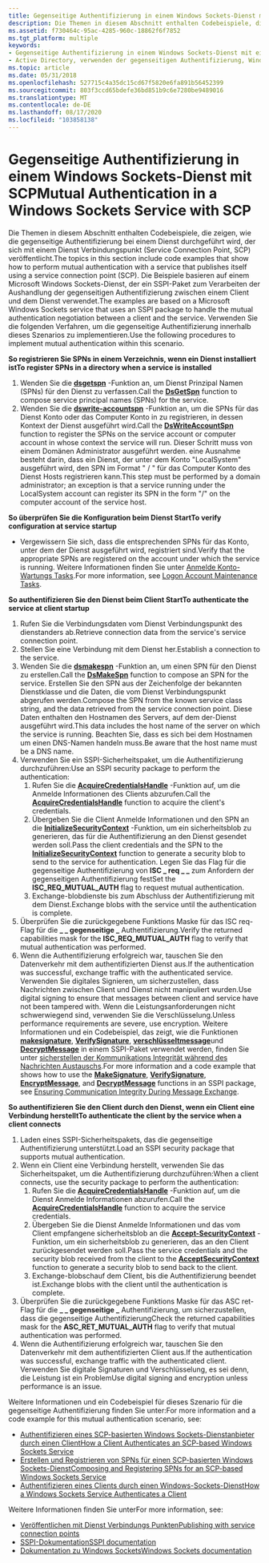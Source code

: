```yaml
---
title: Gegenseitige Authentifizierung in einem Windows Sockets-Dienst mit SCP
description: Die Themen in diesem Abschnitt enthalten Codebeispiele, die zeigen, wie die gegenseitige Authentifizierung bei einem Dienst durchgeführt wird, der sich mit einem Dienst Verbindungspunkt (Service Connection Point, SCP) veröffentlicht.
ms.assetid: f730464c-95ac-4285-960c-18862f6f7852
ms.tgt_platform: multiple
keywords:
- Gegenseitige Authentifizierung in einem Windows Sockets-Dienst mit einem SCP-AD
- Active Directory, verwenden der gegenseitigen Authentifizierung, Windows Sockets Service mit einem SCP
ms.topic: article
ms.date: 05/31/2018
ms.openlocfilehash: 527715c4a35dc15cd67f5820e6fa891b56452399
ms.sourcegitcommit: 803f3ccd65bdefe36bd851b9c6e7280be9489016
ms.translationtype: MT
ms.contentlocale: de-DE
ms.lasthandoff: 08/17/2020
ms.locfileid: "103858138"
---
```

# <a name="mutual-authentication-in-a-windows-sockets-service-with-scp"></a><span data-ttu-id="5df89-105">Gegenseitige Authentifizierung in einem Windows Sockets-Dienst mit SCP</span><span class="sxs-lookup"><span data-stu-id="5df89-105">Mutual Authentication in a Windows Sockets Service with SCP</span></span>

<span data-ttu-id="5df89-106">Die Themen in diesem Abschnitt enthalten Codebeispiele, die zeigen, wie die gegenseitige Authentifizierung bei einem Dienst durchgeführt wird, der sich mit einem Dienst Verbindungspunkt (Service Connection Point, SCP) veröffentlicht.</span><span class="sxs-lookup"><span data-stu-id="5df89-106">The topics in this section include code examples that show how to perform mutual authentication with a service that publishes itself using a service connection point (SCP).</span></span> <span data-ttu-id="5df89-107">Die Beispiele basieren auf einem Microsoft Windows Sockets-Dienst, der ein SSPI-Paket zum Verarbeiten der Aushandlung der gegenseitigen Authentifizierung zwischen einem Client und dem Dienst verwendet.</span><span class="sxs-lookup"><span data-stu-id="5df89-107">The examples are based on a Microsoft Windows Sockets service that uses an SSPI package to handle the mutual authentication negotiation between a client and the service.</span></span> <span data-ttu-id="5df89-108">Verwenden Sie die folgenden Verfahren, um die gegenseitige Authentifizierung innerhalb dieses Szenarios zu implementieren.</span><span class="sxs-lookup"><span data-stu-id="5df89-108">Use the following procedures to implement mutual authentication within this scenario.</span></span>

<span data-ttu-id="5df89-109">**So registrieren Sie SPNs in einem Verzeichnis, wenn ein Dienst installiert ist**</span><span class="sxs-lookup"><span data-stu-id="5df89-109">**To register SPNs in a directory when a service is installed**</span></span>

1.  <span data-ttu-id="5df89-110">Wenden Sie die [**dsgetspn**](/windows/desktop/api/Ntdsapi/nf-ntdsapi-dsgetspna) -Funktion an, um Dienst Prinzipal Namen (SPNs) für den Dienst zu verfassen.</span><span class="sxs-lookup"><span data-stu-id="5df89-110">Call the [**DsGetSpn**](/windows/desktop/api/Ntdsapi/nf-ntdsapi-dsgetspna) function to compose service principal names (SPNs) for the service.</span></span>
2.  <span data-ttu-id="5df89-111">Wenden Sie die [**dswrite-accountspn**](/windows/desktop/api/Ntdsapi/nf-ntdsapi-dswriteaccountspna) -Funktion an, um die SPNs für das Dienst Konto oder das Computer Konto in zu registrieren, in dessen Kontext der Dienst ausgeführt wird.</span><span class="sxs-lookup"><span data-stu-id="5df89-111">Call the [**DsWriteAccountSpn**](/windows/desktop/api/Ntdsapi/nf-ntdsapi-dswriteaccountspna) function to register the SPNs on the service account or computer account in whose context the service will run.</span></span> <span data-ttu-id="5df89-112">Dieser Schritt muss von einem Domänen Administrator ausgeführt werden. eine Ausnahme besteht darin, dass ein Dienst, der unter dem Konto "LocalSystem" ausgeführt wird, den SPN im Format " <service class> / <host> " für das Computer Konto des Dienst Hosts registrieren kann.</span><span class="sxs-lookup"><span data-stu-id="5df89-112">This step must be performed by a domain administrator; an exception is that a service running under the LocalSystem account can register its SPN in the form "<service class>/<host>" on the computer account of the service host.</span></span>

<span data-ttu-id="5df89-113">**So überprüfen Sie die Konfiguration beim Dienst Start**</span><span class="sxs-lookup"><span data-stu-id="5df89-113">**To verify configuration at service startup**</span></span>

-   <span data-ttu-id="5df89-114">Vergewissern Sie sich, dass die entsprechenden SPNs für das Konto, unter dem der Dienst ausgeführt wird, registriert sind.</span><span class="sxs-lookup"><span data-stu-id="5df89-114">Verify that the appropriate SPNs are registered on the account under which the service is running.</span></span> <span data-ttu-id="5df89-115">Weitere Informationen finden Sie unter [Anmelde Konto-Wartungs Tasks](logon-account-maintenance-tasks.md).</span><span class="sxs-lookup"><span data-stu-id="5df89-115">For more information, see [Logon Account Maintenance Tasks](logon-account-maintenance-tasks.md).</span></span>

<span data-ttu-id="5df89-116">**So authentifizieren Sie den Dienst beim Client Start**</span><span class="sxs-lookup"><span data-stu-id="5df89-116">**To authenticate the service at client startup**</span></span>

1.  <span data-ttu-id="5df89-117">Rufen Sie die Verbindungsdaten vom Dienst Verbindungspunkt des dienstanders ab.</span><span class="sxs-lookup"><span data-stu-id="5df89-117">Retrieve connection data from the service's service connection point.</span></span>
2.  <span data-ttu-id="5df89-118">Stellen Sie eine Verbindung mit dem Dienst her.</span><span class="sxs-lookup"><span data-stu-id="5df89-118">Establish a connection to the service.</span></span>
3.  <span data-ttu-id="5df89-119">Wenden Sie die [**dsmakespn**](/windows/desktop/api/Dsparse/nf-dsparse-dsmakespna) -Funktion an, um einen SPN für den Dienst zu erstellen.</span><span class="sxs-lookup"><span data-stu-id="5df89-119">Call the [**DsMakeSpn**](/windows/desktop/api/Dsparse/nf-dsparse-dsmakespna) function to compose an SPN for the service.</span></span> <span data-ttu-id="5df89-120">Erstellen Sie den SPN aus der Zeichenfolge der bekannten Dienstklasse und die Daten, die vom Dienst Verbindungspunkt abgerufen werden.</span><span class="sxs-lookup"><span data-stu-id="5df89-120">Compose the SPN from the known service class string, and the data retrieved from the service connection point.</span></span> <span data-ttu-id="5df89-121">Diese Daten enthalten den Hostnamen des Servers, auf dem der-Dienst ausgeführt wird.</span><span class="sxs-lookup"><span data-stu-id="5df89-121">This data includes the host name of the server on which the service is running.</span></span> <span data-ttu-id="5df89-122">Beachten Sie, dass es sich bei dem Hostnamen um einen DNS-Namen handeln muss.</span><span class="sxs-lookup"><span data-stu-id="5df89-122">Be aware that the host name must be a DNS name.</span></span>
4.  <span data-ttu-id="5df89-123">Verwenden Sie ein SSPI-Sicherheitspaket, um die Authentifizierung durchzuführen:</span><span class="sxs-lookup"><span data-stu-id="5df89-123">Use an SSPI security package to perform the authentication:</span></span>
    1.  <span data-ttu-id="5df89-124">Rufen Sie die [**AcquireCredentialsHandle**](../SecAuthN/acquirecredentialshandle--general.md) -Funktion auf, um die Anmelde Informationen des Clients abzurufen.</span><span class="sxs-lookup"><span data-stu-id="5df89-124">Call the [**AcquireCredentialsHandle**](../SecAuthN/acquirecredentialshandle--general.md) function to acquire the client's credentials.</span></span>
    2.  <span data-ttu-id="5df89-125">Übergeben Sie die Client Anmelde Informationen und den SPN an die [**InitializeSecurityContext**](../SecAuthN/initializesecuritycontext--general.md) -Funktion, um ein sicherheitsblob zu generieren, das für die Authentifizierung an den Dienst gesendet werden soll.</span><span class="sxs-lookup"><span data-stu-id="5df89-125">Pass the client credentials and the SPN to the [**InitializeSecurityContext**](../SecAuthN/initializesecuritycontext--general.md) function to generate a security blob to send to the service for authentication.</span></span> <span data-ttu-id="5df89-126">Legen Sie das Flag für die gegenseitige Authentifizierung von **ISC \_ req \_ \_** zum Anfordern der gegenseitigen Authentifizierung fest</span><span class="sxs-lookup"><span data-stu-id="5df89-126">Set the **ISC\_REQ\_MUTUAL\_AUTH** flag to request mutual authentication.</span></span>
    3.  <span data-ttu-id="5df89-127">Exchange-blobdienste bis zum Abschluss der Authentifizierung mit dem Dienst.</span><span class="sxs-lookup"><span data-stu-id="5df89-127">Exchange blobs with the service until the authentication is complete.</span></span>
5.  <span data-ttu-id="5df89-128">Überprüfen Sie die zurückgegebene Funktions Maske für das ISC req-Flag für die **\_ \_ gegenseitige \_** Authentifizierung.</span><span class="sxs-lookup"><span data-stu-id="5df89-128">Verify the returned capabilities mask for the **ISC\_REQ\_MUTUAL\_AUTH** flag to verify that mutual authentication was performed.</span></span>
6.  <span data-ttu-id="5df89-129">Wenn die Authentifizierung erfolgreich war, tauschen Sie den Datenverkehr mit dem authentifizierten Dienst aus.</span><span class="sxs-lookup"><span data-stu-id="5df89-129">If the authentication was successful, exchange traffic with the authenticated service.</span></span> <span data-ttu-id="5df89-130">Verwenden Sie digitales Signieren, um sicherzustellen, dass Nachrichten zwischen Client und Dienst nicht manipuliert wurden.</span><span class="sxs-lookup"><span data-stu-id="5df89-130">Use digital signing to ensure that messages between client and service have not been tampered with.</span></span> <span data-ttu-id="5df89-131">Wenn die Leistungsanforderungen nicht schwerwiegend sind, verwenden Sie die Verschlüsselung.</span><span class="sxs-lookup"><span data-stu-id="5df89-131">Unless performance requirements are severe, use encryption.</span></span> <span data-ttu-id="5df89-132">Weitere Informationen und ein Codebeispiel, das zeigt, wie die Funktionen [**makesignature**](/windows/desktop/api/sspi/nf-sspi-makesignature), [**VerifySignature**](/windows/desktop/api/sspi/nf-sspi-verifysignature), [**verschlüsseltmessage**](../SecAuthN/encryptmessage--general.md)und [**DecryptMessage**](../SecAuthN/decryptmessage--general.md) in einem SSPI-Paket verwendet werden, finden Sie unter [sicherstellen der Kommunikations Integrität während des Nachrichten Austauschs](/windows/desktop/SecAuthN/ensuring-communication-integrity-during-message-exchange).</span><span class="sxs-lookup"><span data-stu-id="5df89-132">For more information and a code example that shows how to use the [**MakeSignature**](/windows/desktop/api/sspi/nf-sspi-makesignature), [**VerifySignature**](/windows/desktop/api/sspi/nf-sspi-verifysignature), [**EncryptMessage**](../SecAuthN/encryptmessage--general.md), and [**DecryptMessage**](../SecAuthN/decryptmessage--general.md) functions in an SSPI package, see [Ensuring Communication Integrity During Message Exchange](/windows/desktop/SecAuthN/ensuring-communication-integrity-during-message-exchange).</span></span>

<span data-ttu-id="5df89-133">**So authentifizieren Sie den Client durch den Dienst, wenn ein Client eine Verbindung herstellt**</span><span class="sxs-lookup"><span data-stu-id="5df89-133">**To authenticate the client by the service when a client connects**</span></span>

1.  <span data-ttu-id="5df89-134">Laden eines SSPI-Sicherheitspakets, das die gegenseitige Authentifizierung unterstützt.</span><span class="sxs-lookup"><span data-stu-id="5df89-134">Load an SSPI security package that supports mutual authentication.</span></span>
2.  <span data-ttu-id="5df89-135">Wenn ein Client eine Verbindung herstellt, verwenden Sie das Sicherheitspaket, um die Authentifizierung durchzuführen:</span><span class="sxs-lookup"><span data-stu-id="5df89-135">When a client connects, use the security package to perform the authentication:</span></span>
    1.  <span data-ttu-id="5df89-136">Rufen Sie die [**AcquireCredentialsHandle**](../SecAuthN/acquirecredentialshandle--general.md) -Funktion auf, um die Dienst Anmelde Informationen abzurufen.</span><span class="sxs-lookup"><span data-stu-id="5df89-136">Call the [**AcquireCredentialsHandle**](../SecAuthN/acquirecredentialshandle--general.md) function to acquire the service credentials.</span></span>
    2.  <span data-ttu-id="5df89-137">Übergeben Sie die Dienst Anmelde Informationen und das vom Client empfangene sicherheitsblob an die [**Accept-SecurityContext**](../SecAuthN/acceptsecuritycontext--general.md) -Funktion, um ein sicherheitsblob zu generieren, das an den Client zurückgesendet werden soll.</span><span class="sxs-lookup"><span data-stu-id="5df89-137">Pass the service credentials and the security blob received from the client to the [**AcceptSecurityContext**](../SecAuthN/acceptsecuritycontext--general.md) function to generate a security blob to send back to the client.</span></span>
    3.  <span data-ttu-id="5df89-138">Exchange-blobschauf dem Client, bis die Authentifizierung beendet ist.</span><span class="sxs-lookup"><span data-stu-id="5df89-138">Exchange blobs with the client until the authentication is complete.</span></span>
3.  <span data-ttu-id="5df89-139">Überprüfen Sie die zurückgegebene Funktions Maske für das ASC ret-Flag für die **\_ \_ gegenseitige \_** Authentifizierung, um sicherzustellen, dass die gegenseitige Authentifizierung</span><span class="sxs-lookup"><span data-stu-id="5df89-139">Check the returned capabilities mask for the **ASC\_RET\_MUTUAL\_AUTH** flag to verify that mutual authentication was performed.</span></span>
4.  <span data-ttu-id="5df89-140">Wenn die Authentifizierung erfolgreich war, tauschen Sie den Datenverkehr mit dem authentifizierten Client aus.</span><span class="sxs-lookup"><span data-stu-id="5df89-140">If the authentication was successful, exchange traffic with the authenticated client.</span></span> <span data-ttu-id="5df89-141">Verwenden Sie digitale Signaturen und Verschlüsselung, es sei denn, die Leistung ist ein Problem</span><span class="sxs-lookup"><span data-stu-id="5df89-141">Use digital signing and encryption unless performance is an issue.</span></span>

<span data-ttu-id="5df89-142">Weitere Informationen und ein Codebeispiel für dieses Szenario für die gegenseitige Authentifizierung finden Sie unter:</span><span class="sxs-lookup"><span data-stu-id="5df89-142">For more information and a code example for this mutual authentication scenario, see:</span></span>

-   [<span data-ttu-id="5df89-143">Authentifizieren eines SCP-basierten Windows Sockets-Dienstanbieter durch einen Client</span><span class="sxs-lookup"><span data-stu-id="5df89-143">How a Client Authenticates an SCP-based Windows Sockets Service</span></span>](how-a-client-authenticates-an-scp-based-windows-sockets-service.md)
-   [<span data-ttu-id="5df89-144">Erstellen und Registrieren von SPNs für einen SCP-basierten Windows Sockets-Dienst</span><span class="sxs-lookup"><span data-stu-id="5df89-144">Composing and Registering SPNs for an SCP-based Windows Sockets Service</span></span>](composing-and-registering-spns-for-an-scp-based-windows-sockets-service.md)
-   [<span data-ttu-id="5df89-145">Authentifizieren eines Clients durch einen Windows-Sockets-Dienst</span><span class="sxs-lookup"><span data-stu-id="5df89-145">How a Windows Sockets Service Authenticates a Client</span></span>](how-a-windows-sockets-service-authenticates-a-client.md)

<span data-ttu-id="5df89-146">Weitere Informationen finden Sie unter</span><span class="sxs-lookup"><span data-stu-id="5df89-146">For more information, see:</span></span>

-   [<span data-ttu-id="5df89-147">Veröffentlichen mit Dienst Verbindungs Punkten</span><span class="sxs-lookup"><span data-stu-id="5df89-147">Publishing with service connection points</span></span>](publishing-with-service-connection-points.md)
-   [<span data-ttu-id="5df89-148">SSPI-Dokumentation</span><span class="sxs-lookup"><span data-stu-id="5df89-148">SSPI documentation</span></span>](/windows/desktop/SecAuthN/sspi)
-   [<span data-ttu-id="5df89-149">Dokumentation zu Windows Sockets</span><span class="sxs-lookup"><span data-stu-id="5df89-149">Windows Sockets documentation</span></span>](/windows/desktop/WinSock/windows-sockets-start-page-2)

 

 